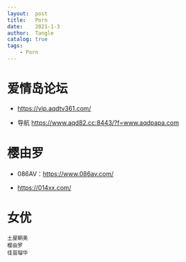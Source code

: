 ```yaml
---
layout:  post
title:   Porn
date:    2021-1-3
author:  Tangle
catalog: true
tags:
    - Porn
---
```


# 爱情岛论坛

- <https://vip.aqdtv361.com/>

- 导航 <https://www.aqd82.cc:8443/?f=www.aqdpapa.com>

# 樱由罗

- 086AV：<https://www.086av.com/>

- <https://014xx.com/>

# 女优

```
土屋朝美
樱由罗
佳苗瑠华
```
